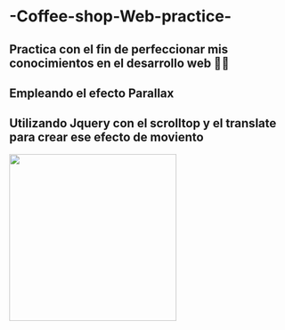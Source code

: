 # -Coffee-shop-Web-practice-

## Practica con el fin de perfeccionar mis conocimientos en el desarrollo web 🚀🚀

## Empleando el efecto Parallax
## Utilizando Jquery con el scrolltop y el translate para crear ese efecto de moviento 


<img src="https://s5.gifyu.com/images/ezgif-2-793c390cc422-1.th.gif" width="300">
